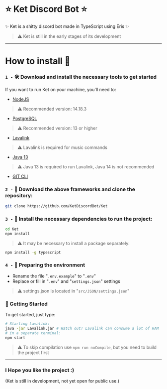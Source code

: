 # ⭐ Ket Discord Bot ⭐
✨ Ket is a shitty discord bot made in TypeScript using Eris ✨
> ⚠️ Ket is still in the early stages of its development

- - - -

# How to install 🤔
### `1 -` 🛠️ Download and install the necessary tools to get started
If you want to run Ket on your machine, you'll need to:
- [NodeJS](https://nodejs.org/pt-br/)
> ⚠️ Recommended version: 14.18.3
- [PostgreSQL](https://www.postgresql.org/download/)
> ⚠️ Recommended version: 13 or higher
- [Lavalink](https://ci.fredboat.com/repository/download/Lavalink_Build/9347:id/Lavalink.jar)
> ⚠️ Lavalink is required for music commands
- [Java 13](https://www.oracle.com/java/technologies/javase/jdk13-archive-downloads.html)
> ⚠️ Java 13 is required to run Lavalink, Java 14 is not recommended
- [GIT CLI](https://git-scm.com/downloads)

### `2 -` 📁 Download the above frameworks and clone the repository:
```bash
git clone https://github.com/KetDiscordBot/Ket
```

### `3 -` 🧰 Install the necessary dependencies to run the project:
```bash
cd Ket
npm install
```
> ⚠️ It may be necessary to install a package separately:
```bash
npm install -g typescript
```
### `4 -` 🌿 Preparing the environment
- Rename the file "`.env.example`" to "`.env`"
- Replace or fill in "`.env`" and "`settings.json`" settings
> ⚠️ settings.json is located in "`src/JSON/settings.json`"

### 🚀 Getting Started
To get started, just type:
``` bash
# Starting Lavalink:
java -jar Lavalink.jar # Watch out! Lavalink can consume a lot of RAM
# in a separate terminal:
npm start
```
> ⚠️ To skip compilation use `npm run noCompile`, but you need to build the project first

- - - -

### I Hope you like the project :)

(Ket is still in development, not yet open for public use.)